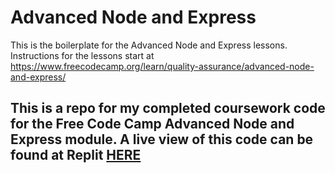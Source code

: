 # Advanced Node and Express

This is the boilerplate for the Advanced Node and Express lessons. Instructions for the lessons start at https://www.freecodecamp.org/learn/quality-assurance/advanced-node-and-express/


## This is a repo for my completed coursework code for the Free Code Camp Advanced Node and Express module. A live view of this code can be found at Replit [HERE](https://boilerplate-advancednode.js1313.repl.co/)

